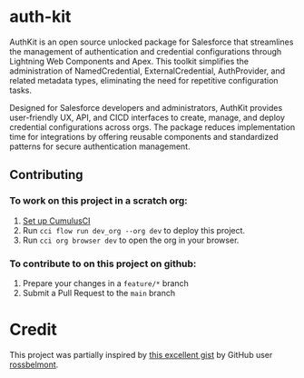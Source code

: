 # auth-kit

AuthKit is an open source unlocked package for Salesforce that streamlines the management of authentication and credential configurations through Lightning Web Components and Apex. This toolkit simplifies the administration of NamedCredential, ExternalCredential, AuthProvider, and related metadata types, eliminating the need for repetitive configuration tasks.

Designed for Salesforce developers and administrators, AuthKit provides user-friendly UX, API, and CICD interfaces to create, manage, and deploy credential configurations across orgs. The package reduces implementation time for integrations by offering reusable components and standardized patterns for secure authentication management.


## Contributing

### To work on this project in a scratch org:

1. [Set up CumulusCI](https://cumulusci.readthedocs.io/en/latest/tutorial.html)
2. Run `cci flow run dev_org --org dev` to deploy this project.
3. Run `cci org browser dev` to open the org in your browser.

### To contribute to on this project on github:

1. Prepare your changes in a `feature/*` branch
2. Submit a Pull Request to the `main` branch


# Credit

This project was partially inspired by [this excellent gist](./docs/Populating%20Credentials%20with%20the%20Connect%20API.md) by GitHub user [rossbelmont](https://gist.github.com/rossbelmont).
